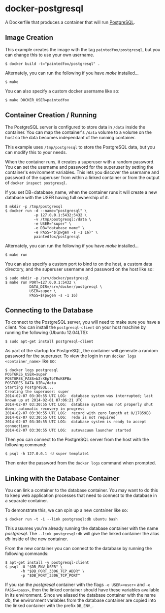 # docker-postgresql

A Dockerfile that produces a container that will run [PostgreSQL][postgresql].

[postgresql]: http://www.postgresql.org/

## Image Creation

This example creates the image with the tag `paintedfox/postgresql`, but you can
change this to use your own username.

```
$ docker build -t="paintedfox/postgresql" .
```

Alternately, you can run the following if you have *make* installed...

```
$ make
```

You can also specify a custom docker username like so:

```
$ make DOCKER_USER=paintedfox
```

## Container Creation / Running

The PostgreSQL server is configured to store data in `/data` inside the
container.  You can map the container's `/data` volume to a volume on the host
so the data becomes independant of the running container.

This example uses `/tmp/postgresql` to store the PostgreSQL data, but you can
modify this to your needs.

When the container runs, it creates a superuser with a random password.  You
can set the username and password for the superuser by setting the container's
environment variables.  This lets you discover the username and password of the
superuser from within a linked container or from the output of `docker inspect
postgresql`.

If you set DB=database_name, when the container runs it will create a new
database with the USER having full ownership of it.

``` shell
$ mkdir -p /tmp/postgresql
$ docker run -d --name="postgresql" \
             -p 127.0.0.1:5432:5432 \
             -v /tmp/postgresql:/data \
             -e USER="super" \
             -e DB="database_name" \
             -e PASS="$(pwgen -s -1 16)" \
             paintedfox/postgresql
```

Alternately, you can run the following if you have *make* installed...

``` shell
$ make run
```

You can also specify a custom port to bind to on the host, a custom data
directory, and the superuser username and password on the host like so:

``` shell
$ sudo mkdir -p /srv/docker/postgresql
$ make run PORT=127.0.0.1:5432 \
           DATA_DIR=/srv/docker/postgresql \
           USER=super \
           PASS=$(pwgen -s -1 16)
```

## Connecting to the Database

To connect to the PostgreSQL server, you will need to make sure you have
a client.  You can install the `postgresql-client` on your host machine by
running the following (Ubuntu 12.04LTS):

``` shell
$ sudo apt-get install postgresql-client
```

As part of the startup for PostgreSQL, the container will generate a random
password for the superuser.  To view the login in run `docker logs
<container_name>` like so:

``` shell
$ docker logs postgresql
POSTGRES_USER=super
POSTGRES_PASS=b2rXEpToTRoK8PBx
POSTGRES_DATA_DIR=/data
Starting PostgreSQL...
Creating the superuser: super
2014-02-07 03:30:55 UTC LOG:  database system was interrupted; last known up at 2014-02-01 07:06:21 UTC
2014-02-07 03:30:55 UTC LOG:  database system was not properly shut down; automatic recovery in progress
2014-02-07 03:30:55 UTC LOG:  record with zero length at 0/17859E8
2014-02-07 03:30:55 UTC LOG:  redo is not required
2014-02-07 03:30:55 UTC LOG:  database system is ready to accept connections
2014-02-07 03:30:55 UTC LOG:  autovacuum launcher started
```

Then you can connect to the PostgreSQL server from the host with the following
command:

``` shell
$ psql -h 127.0.0.1 -U super template1
```

Then enter the password from the `docker logs` command when prompted.

## Linking with the Database Container

You can link a container to the database container.  You may want to do this to
keep web application processes that need to connect to the database in
a separate container.

To demonstrate this, we can spin up a new container like so:

``` shell
$ docker run -t -i --link postgresql:db ubuntu bash
```

This assumes you're already running the database container with the name
*postgresql*.  The `--link postgresql:db` will give the linked container the
alias *db* inside of the new container.

From the new container you can connect to the database by running the following
commands:

``` shell
$ apt-get install -y postgresql-client
$ psql -U "$DB_ENV_USER" \
       -h "$DB_PORT_3306_TCP_ADDR" \
       -p "$DB_PORT_3306_TCP_PORT"
```

If you ran the *postgresql* container with the flags `-e USER=<user>` and `-e
PASS=<pass>`, then the linked container should have these variables available
in its environment.  Since we aliased the database container with the name
*db*, the environment variables from the database container are copied into the
linked container with the prefix `DB_ENV_`.
